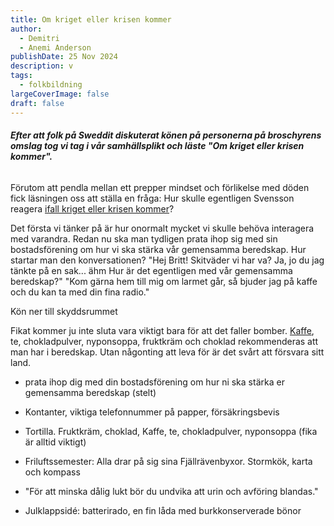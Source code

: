 ```yaml
---
title: Om kriget eller krisen kommer
author:
  - Demitri
  - Anemi Anderson
publishDate: 25 Nov 2024
description: v
tags:
  - folkbildning
largeCoverImage: false
draft: false
---
```

###### **Efter att folk på Sweddit diskuterat könen på personerna på broschyrens omslag tog vi tag i vår samhällsplikt och läste "Om kriget eller krisen kommer".**
  
Förutom att pendla mellan ett prepper mindset och förlikelse med döden fick läsningen oss att ställa en fråga: Hur skulle egentligen Svensson reagera [ifall kriget eller krisen kommer](https://vollerwiek.net/ifall-kriget-kommer)?

Det första vi tänker på är hur onormalt mycket vi skulle behöva interagera med varandra. Redan nu ska man tydligen prata ihop sig med sin bostadsförening om hur vi ska stärka vår gemensamma beredskap. Hur startar man den konversationen? "Hej Britt! Skitväder vi har va? Ja, jo du jag tänkte på en sak... ähm Hur är det egentligen med vår gemensamma beredskap?" "Kom gärna hem till mig om larmet går, så bjuder jag på kaffe och du kan ta med din fina radio."

Kön ner till skyddsrummet

Fikat kommer ju inte sluta vara viktigt bara för att det faller bomber. [Kaffe](https://www.youtube.com/watch?v=oMHQ-bxDGhg), te, chokladpulver, nyponsoppa, fruktkräm och choklad rekommenderas att man har i beredskap. Utan någonting att leva för är det svårt att försvara sitt land.

- prata ihop dig med din bostadsförening om hur ni ska stärka er gemensamma beredskap (stelt)

- Kontanter, viktiga telefonnummer på papper, försäkringsbevis
- Tortilla. Fruktkräm, choklad, Kaffe, te, chokladpulver, nyponsoppa (fika är alltid viktigt)

- Friluftssemester: Alla drar på sig sina Fjällrävenbyxor. Stormkök, karta och kompass

- "För att minska dålig lukt bör du undvika att urin och avföring blandas."

- Julklappsidé: batterirado, en fin låda med burkkonserverade bönor
